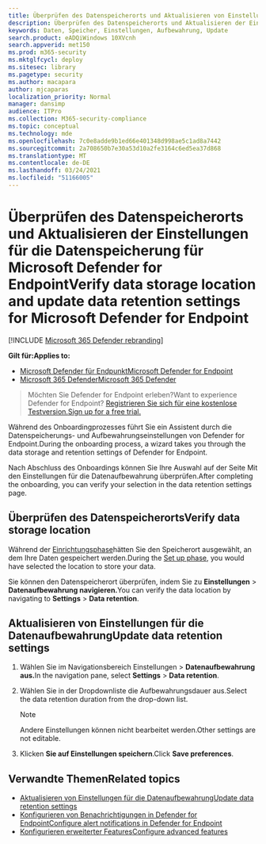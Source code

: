 ```yaml
---
title: Überprüfen des Datenspeicherorts und Aktualisieren von Einstellungen für die Datenspeicherung
description: Überprüfen des Datenspeicherorts und Aktualisieren der Einstellungen für die Datenspeicherung für Microsoft Defender for Endpoint
keywords: Daten, Speicher, Einstellungen, Aufbewahrung, Update
search.product: eADQiWindows 10XVcnh
search.appverid: met150
ms.prod: m365-security
ms.mktglfcycl: deploy
ms.sitesec: library
ms.pagetype: security
ms.author: macapara
author: mjcaparas
localization_priority: Normal
manager: dansimp
audience: ITPro
ms.collection: M365-security-compliance
ms.topic: conceptual
ms.technology: mde
ms.openlocfilehash: 7c0e8adde9b1ed66e401348d998ae5c1ad8a7442
ms.sourcegitcommit: 2a708650b7e30a53d10a2fe3164c6ed5ea37d868
ms.translationtype: MT
ms.contentlocale: de-DE
ms.lasthandoff: 03/24/2021
ms.locfileid: "51166005"
---
```

# <a name="verify-data-storage-location-and-update-data-retention-settings-for-microsoft-defender-for-endpoint"></a><span data-ttu-id="0ee51-104">Überprüfen des Datenspeicherorts und Aktualisieren der Einstellungen für die Datenspeicherung für Microsoft Defender for Endpoint</span><span class="sxs-lookup"><span data-stu-id="0ee51-104">Verify data storage location and update data retention settings for Microsoft Defender for Endpoint</span></span>

[!INCLUDE [Microsoft 365 Defender rebranding](../../includes/microsoft-defender.md)]


<span data-ttu-id="0ee51-105">**Gilt für:**</span><span class="sxs-lookup"><span data-stu-id="0ee51-105">**Applies to:**</span></span>
- [<span data-ttu-id="0ee51-106">Microsoft Defender für Endpunkt</span><span class="sxs-lookup"><span data-stu-id="0ee51-106">Microsoft Defender for Endpoint</span></span>](https://go.microsoft.com/fwlink/p/?linkid=2154037)
- [<span data-ttu-id="0ee51-107">Microsoft 365 Defender</span><span class="sxs-lookup"><span data-stu-id="0ee51-107">Microsoft 365 Defender</span></span>](https://go.microsoft.com/fwlink/?linkid=2118804)


><span data-ttu-id="0ee51-108">Möchten Sie Defender for Endpoint erleben?</span><span class="sxs-lookup"><span data-stu-id="0ee51-108">Want to experience Defender for Endpoint?</span></span> [<span data-ttu-id="0ee51-109">Registrieren Sie sich für eine kostenlose Testversion.</span><span class="sxs-lookup"><span data-stu-id="0ee51-109">Sign up for a free trial.</span></span>](https://www.microsoft.com/microsoft-365/windows/microsoft-defender-atp?ocid=docs-wdatp-gensettings-abovefoldlink)

<span data-ttu-id="0ee51-110">Während des Onboardingprozesses führt Sie ein Assistent durch die Datenspeicherungs- und Aufbewahrungseinstellungen von Defender for Endpoint.</span><span class="sxs-lookup"><span data-stu-id="0ee51-110">During the onboarding process, a wizard takes you through the data storage and retention settings of Defender for Endpoint.</span></span> 

<span data-ttu-id="0ee51-111">Nach Abschluss des Onboardings können Sie Ihre Auswahl auf der Seite Mit den Einstellungen für die Datenaufbewahrung überprüfen.</span><span class="sxs-lookup"><span data-stu-id="0ee51-111">After completing the onboarding, you can verify your selection in the data retention settings page.</span></span>

## <a name="verify-data-storage-location"></a><span data-ttu-id="0ee51-112">Überprüfen des Datenspeicherorts</span><span class="sxs-lookup"><span data-stu-id="0ee51-112">Verify data storage location</span></span>
<span data-ttu-id="0ee51-113">Während der [Einrichtungsphase](production-deployment.md)hätten Sie den Speicherort ausgewählt, an dem Ihre Daten gespeichert werden.</span><span class="sxs-lookup"><span data-stu-id="0ee51-113">During the [Set up phase](production-deployment.md), you would have selected the location to store your data.</span></span> 

<span data-ttu-id="0ee51-114">Sie können den Datenspeicherort überprüfen, indem Sie zu **Einstellungen**  >  **Datenaufbewahrung navigieren.**</span><span class="sxs-lookup"><span data-stu-id="0ee51-114">You can verify the data location by navigating to **Settings** > **Data retention**.</span></span>

## <a name="update-data-retention-settings"></a><span data-ttu-id="0ee51-115">Aktualisieren von Einstellungen für die Datenaufbewahrung</span><span class="sxs-lookup"><span data-stu-id="0ee51-115">Update data retention settings</span></span>

1. <span data-ttu-id="0ee51-116">Wählen Sie im Navigationsbereich Einstellungen  >  **Datenaufbewahrung aus.**</span><span class="sxs-lookup"><span data-stu-id="0ee51-116">In the navigation pane, select **Settings** > **Data retention**.</span></span>

2. <span data-ttu-id="0ee51-117">Wählen Sie in der Dropdownliste die Aufbewahrungsdauer aus.</span><span class="sxs-lookup"><span data-stu-id="0ee51-117">Select the data retention duration from the drop-down list.</span></span>

    > [!NOTE]
    > <span data-ttu-id="0ee51-118">Andere Einstellungen können nicht bearbeitet werden.</span><span class="sxs-lookup"><span data-stu-id="0ee51-118">Other settings are not editable.</span></span>

3. <span data-ttu-id="0ee51-119">Klicken **Sie auf Einstellungen speichern**.</span><span class="sxs-lookup"><span data-stu-id="0ee51-119">Click **Save preferences**.</span></span>


## <a name="related-topics"></a><span data-ttu-id="0ee51-120">Verwandte Themen</span><span class="sxs-lookup"><span data-stu-id="0ee51-120">Related topics</span></span>
- [<span data-ttu-id="0ee51-121">Aktualisieren von Einstellungen für die Datenaufbewahrung</span><span class="sxs-lookup"><span data-stu-id="0ee51-121">Update data retention settings</span></span>](data-retention-settings.md)
- [<span data-ttu-id="0ee51-122">Konfigurieren von Benachrichtigungen in Defender for Endpoint</span><span class="sxs-lookup"><span data-stu-id="0ee51-122">Configure alert notifications in Defender for Endpoint</span></span>](configure-email-notifications.md)
- [<span data-ttu-id="0ee51-123">Konfigurieren erweiterter Features</span><span class="sxs-lookup"><span data-stu-id="0ee51-123">Configure advanced features</span></span>](advanced-features.md)
